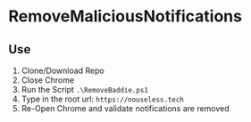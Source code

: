 # RemoveMaliciousNotifications

## Use

1. Clone/Download Repo
2. Close Chrome
3. Run the Script `.\RemoveBaddie.ps1`
4. Type in the root url: `https://nouseless.tech`
5. Re-Open Chrome and validate notifications are removed 
